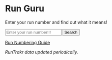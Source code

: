 # Run Guru

Enter your run number and find out what it means!

<input id="train" placeholder="Enter your run number!!!"><button onclick="interpretTrainNumber()">Search</button>

<div class="results"></div>

[Run Numbering Guide](../../../Train-Spotting/Run-Numbering-Guide.md)

_RunTrakr data updated periodically._

<script>
  async function run() {
    let dataRes = await fetch("data.json");
    let data = await dataRes.json();

    let trakrRes = await fetch("../RunTrakr/runData.json");
    let trakr = await trakrRes.json();

    console.debug(trakr);

    document.querySelector("#train").onkeydown = ev => {
    if(ev.key == "Enter") interpretTrainNumber()};

    window.interpretTrainNumber = function (trainNumber) {
        document.querySelector("#train").value = document.querySelector("#train").value.toUpperCase();
        if(trainNumber == undefined) trainNumber = document.querySelector("#train").value;
      if (trainNumber.length !== 4) {
        document.querySelector(".results").innerHTML = "Invalid train number. It must be 4 characters long.";
        return;
      }

      const firstChar = trainNumber[0];
      const secondChar = trainNumber[1];
      const thirdChar = trainNumber[2];
      const fourthChar = trainNumber[3];

      // Interpret the first character
      const first = data.first[firstChar] || [];

      // Interpret the second character
      const second = data.second[secondChar] || [];

      const other = [];
      for (let pos of Object.keys(data.other)) {
        let matches = true;
        for (let i = 0; i < 4; i++) {
          if (pos[i] == "x") continue;
          if (pos[i] == "n" && !/[0-9]/.test(trainNumber[i])) {
            matches = false;
            break;
          } else if (pos[i] == "n") continue;
          if (pos[i] != trainNumber[i]) {
            matches = false;
            break;
          }
        }
        if (matches) other.push(data.other[pos]);
      }

      let trakrHits = trakr[trainNumber] ? trakr[trainNumber].contains.map(v => v.display) : [];

      document.querySelector(".results").innerHTML = `
Train ${trainNumber} is a <code>[${first.join(
        " OR a "
      )}]</code> heading to <code>[${second.join(" OR ")}]</code>.${
        other.length > 0
          ? ` It might also be <code>[${other.join(
              " AND "
            )}]</code>`
          : ""
      }${
        trakrHits.length > 0
          ? ` It has also been the <code>[${trakrHits.join(
              " AND THE "
            )}]</code>`
          : ""
      }<br><br>
  `;
    };
  }

  run();
</script>
